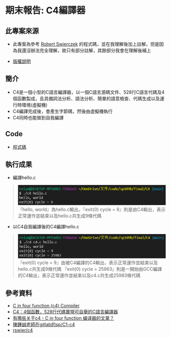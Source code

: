 # 期末報告: C4編譯器

## 此專案來源
* 此專案為參考 [Robert Swierczek](https://github.com/rswier/c4) 的程式碼，並在我理解後加上註解，但是因為我還沒辦法完全理解，故只有部分註解，其餘部分我會在理解後補上

* [版權說明](https://github.com/rswier/c4/blob/master/LICENSE)

## 簡介
* C4是一個小型的C語言編譯器，以一個C語言源碼文件、528行C語言代碼及4個函數製成，且具備詞法分析、語法分析、簡單的語意檢查、代碼生成以及運行時環境(虛擬機)
* C4編譯完成後，會產生字節碼，然後由虛擬機執行
* C4同時也能做到自我編譯

## Code
* [程式碼]()

## 執行成果
* 編譯hello.c
> ![hello](https://github.com/ZKX-0326/sp109b/blob/main/final/C4/picture/hello.png)
> 『hello, world』為hello.c輸出，『exit(0) cycle = 9』則是由C4輸出，表示正常運作並結束以及hello.c共生成9條代碼
* 以C4自我編譯後的C4編譯hello.c
> ![C4hello](https://github.com/ZKX-0326/sp109b/blob/main/final/C4/picture/C4hello.png)
> 『exit(0) cycle = 9』由被C4編譯的C4輸出，表示正常運作並結束以及hello.c共生成9條代碼
> 『exit(0) cycle = 25983』則是一開始由GCC編譯的C4輸出，表示正常運作並結束以及c4.c共生成25983條代碼

## 參考資料
* [C in four function (c4) Compiler](https://hackmd.io/@srhuang/Bkk2eY5ES)
* [C4：4個函數，528行代碼實現可自舉的C語言編譯器](https://kknews.cc/zh-tw/code/zrkmqga.html)
* [有哪些关于c4 - C in four function 编译器的文章？](https://www.zhihu.com/question/28249756)
* [陳鍾誠老師在gitlab的sp/C1-c4](https://gitlab.com/ccc109/sp/-/tree/master/C1-c4)
* [rswier/c4](https://github.com/rswier/c4)